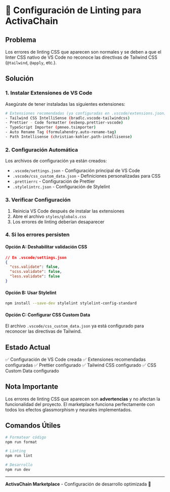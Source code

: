 # 🔧 Configuración de Linting para ActivaChain

## Problema
Los errores de linting CSS que aparecen son normales y se deben a que el linter CSS nativo de VS Code no reconoce las directivas de Tailwind CSS (`@tailwind`, `@apply`, etc.).

## Solución

### 1. Instalar Extensiones de VS Code
Asegúrate de tener instaladas las siguientes extensiones:

```bash
# Extensiones recomendadas (ya configuradas en .vscode/extensions.json)
- Tailwind CSS IntelliSense (bradlc.vscode-tailwindcss)
- Prettier - Code formatter (esbenp.prettier-vscode)
- TypeScript Importer (pmneo.tsimporter)
- Auto Rename Tag (formulahendry.auto-rename-tag)
- Path Intellisense (christian-kohler.path-intellisense)
```

### 2. Configuración Automática
Los archivos de configuración ya están creados:

- `.vscode/settings.json` - Configuración principal de VS Code
- `.vscode/css_custom_data.json` - Definiciones personalizadas para CSS
- `.prettierrc` - Configuración de Prettier
- `.stylelintrc.json` - Configuración de Stylelint

### 3. Verificar Configuración
1. Reinicia VS Code después de instalar las extensiones
2. Abre el archivo `styles/globals.css`
3. Los errores de linting deberían desaparecer

### 4. Si los errores persisten

#### Opción A: Deshabilitar validación CSS
```json
// En .vscode/settings.json
{
  "css.validate": false,
  "scss.validate": false,
  "less.validate": false
}
```

#### Opción B: Usar Stylelint
```bash
npm install --save-dev stylelint stylelint-config-standard
```

#### Opción C: Configurar CSS Custom Data
El archivo `.vscode/css_custom_data.json` ya está configurado para reconocer las directivas de Tailwind.

## Estado Actual
✅ Configuración de VS Code creada
✅ Extensiones recomendadas configuradas
✅ Prettier configurado
✅ Tailwind CSS configurado
✅ CSS Custom Data configurado

## Nota Importante
Los errores de linting CSS que aparecen son **advertencias** y no afectan la funcionalidad del proyecto. El marketplace funciona perfectamente con todos los efectos glassmorphism y neurales implementados.

## Comandos Útiles
```bash
# Formatear código
npm run format

# Linting
npm run lint

# Desarrollo
npm run dev
```

---
**ActivaChain Marketplace** - Configuración de desarrollo optimizada 🚀
